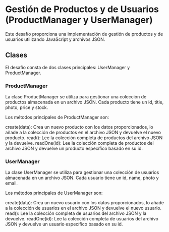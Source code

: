 # Gestión de Productos y de Usuarios (ProductManager y UserManager)
Este desafío proporciona una implementación de gestión de productos y de usuarios utilizando JavaScript y archivos JSON.

## Clases
El desafío consta de dos clases principales: UserManager y ProductManager.

### ProductManager
La clase ProductManager se utiliza para gestionar una colección de productos almacenada en un archivo JSON. Cada producto tiene un id, title, photo, price y stock.

Los métodos principales de ProductManager son:

create(data): Crea un nuevo producto con los datos proporcionados, lo añade a la colección de productos en el archivo JSON y devuelve el nuevo producto.
read(): Lee la colección completa de productos del archivo JSON y la devuelve.
readOne(id): Lee la colección completa de productos del archivo JSON y devuelve un producto específico basado en su id.

### UserManager
La clase UserManager se utiliza para gestionar una colección de usuarios almacenada en un archivo JSON. Cada usuario tiene un id, name, photo y email.

Los métodos principales de UserManager son:

create(data): Crea un nuevo usuario con los datos proporcionados, lo añade a la colección de usuarios en el archivo JSON y devuelve el nuevo usuario.
read(): Lee la colección completa de usuarios del archivo JSON y la devuelve.
readOne(id): Lee la colección completa de usuarios del archivo JSON y devuelve un usuario específico basado en su id.